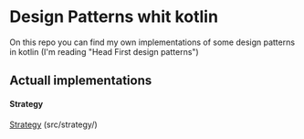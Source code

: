   # Design Patterns whit kotlin
  
   On this repo you can find my own implementations of some design patterns in kotlin
   (I'm reading "Head First design patterns")
   
   ## Actuall implementations 
   
   #### Strategy
   [Strategy](./src/strategy/) (src/strategy/) 
